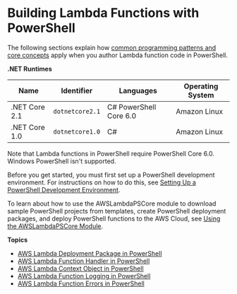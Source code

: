 # Building Lambda Functions with PowerShell<a name="powershell-programming-model"></a>

The following sections explain how [common programming patterns and core concepts](https://docs.aws.amazon.com/lambda/latest/dg/programming-model-v2.html) apply when you author Lambda function code in PowerShell\.


**\.NET Runtimes**  

| Name | Identifier | Languages | Operating System | 
| --- | --- | --- | --- | 
|  \.NET Core 2\.1  |  `dotnetcore2.1`  |  C\# PowerShell Core 6\.0  |  Amazon Linux  | 
|  \.NET Core 1\.0  |  `dotnetcore1.0`  |  C\#  |  Amazon Linux  | 

Note that Lambda functions in PowerShell require PowerShell Core 6\.0\. Windows PowerShell isn't supported\.

Before you get started, you must first set up a PowerShell development environment\. For instructions on how to do this, see [Setting Up a PowerShell Development Environment](lambda-powershell-setup-dev-environment.md)\.

To learn about how to use the AWSLambdaPSCore module to download sample PowerShell projects from templates, create PowerShell deployment packages, and deploy PowerShell functions to the AWS Cloud, see [Using the AWSLambdaPSCore Module](lambda-powershell-how-to-create-deployment-package.md#lambda-powershell-using-lam-mod-deployment-package)\.

**Topics**
+ [AWS Lambda Deployment Package in PowerShell](lambda-powershell-how-to-create-deployment-package.md)
+ [AWS Lambda Function Handler in PowerShell](powershell-programming-model-handler-types.md)
+ [AWS Lambda Context Object in PowerShell](powershell-context-object.md)
+ [AWS Lambda Function Logging in PowerShell](powershell-logging.md)
+ [AWS Lambda Function Errors in PowerShell](powershell-exceptions.md)
